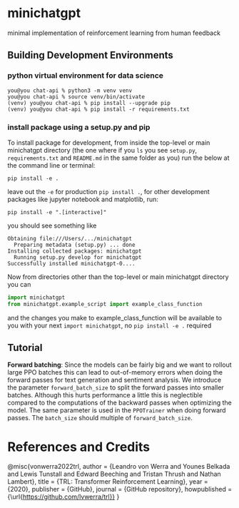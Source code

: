 # minichatgpt

minimal implementation of reinforcement learning from human feedback

## Building Development Environments

### python virtual environment for data science

```console
you@you chat-api % python3 -m venv venv
you@you chat-api % source venv/bin/activate
(venv) you@you chat-api % pip install --upgrade pip
(venv) you@you chat-api % pip install -r requirements.txt
```

### install package using a setup.py and pip

To install package for development, from inside the top-level or main minichatgpt directory (the one where if you `ls` you see `setup.py`, `requirements.txt` and `README.md` in the same folder as you)
run the below at the command line or terminal:

```console
pip install -e .
```

leave out the `-e` for production `pip install .`, for other development packages like jupyter notebook and matplotlib, run:

```console
pip install -e ".[interactive]"
```

you should see something like

```
Obtaining file:///Users/.../minichatgpt
  Preparing metadata (setup.py) ... done
Installing collected packages: minichatgpt
  Running setup.py develop for minichatgpt
Successfully installed minichatgpt-0....
```

Now from directories other than the top-level or main minichatgpt directory you can

```python
import minichatgpt
from minichatgpt.example_script import example_class_function
```

and the changes you make to example_class_function will be available to you with your next `import minichatgpt`, no `pip install -e .` required

## Tutorial

**Forward batching**: Since the models can be fairly big and we want to rollout large PPO batches this can lead to out-of-memory errors when doing the forward passes for text generation and sentiment analysis. We introduce the parameter `forward_batch_size` to split the forward passes into smaller batches. Although this hurts performance a little this is neglectible compared to the computations of the backward passes when optimizing the model. The same parameter is used in the `PPOTrainer` when doing forward passes. The `batch_size` should multiple of `forward_batch_size`.

# References and Credits 

@misc{vonwerra2022trl,
  author = {Leandro von Werra and Younes Belkada and Lewis Tunstall and Edward Beeching and Tristan Thrush and Nathan Lambert},
  title = {TRL: Transformer Reinforcement Learning},
  year = {2020},
  publisher = {GitHub},
  journal = {GitHub repository},
  howpublished = {\url{https://github.com/lvwerra/trl}}
}

